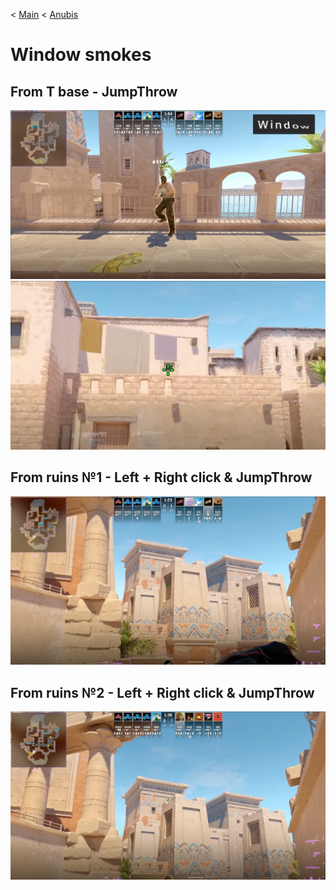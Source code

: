 < [Main](/README.md)
< [Anubis](../../README.md)

# Window smokes

## From T base - JumpThrow

<img src="./1.1.png">
<img src="./1.2.png">

## From ruins №1 - Left + Right click & JumpThrow

<img src="./2.png">

## From ruins №2 - Left + Right click & JumpThrow
<img src="./3.png">